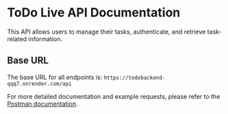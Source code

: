 # ToDo Live API Documentation

This API allows users to manage their tasks, authenticate, and retrieve task-related information.

## Base URL

The base URL for all endpoints is: `https://todobackend-qqq7.onrender.com/api`

For more detailed documentation and example requests, please refer to the [Postman documentation](https://documenter.getpostman.com/view/30884834/2sA358f6jW).
